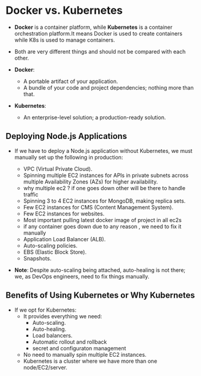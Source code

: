 # Docker vs. Kubernetes

- **Docker** is a container platform, while **Kubernetes** is a container orchestration platform.It means Docker is used to create containers while K8s is used to manage containers.
  
- Both are very different things and should not be compared with each other.

- **Docker**:
  - A portable artifact of your application.
  - A bundle of your code and project dependencies; nothing more than that.

- **Kubernetes**:
  - An enterprise-level solution; a production-ready solution.

## Deploying Node.js Applications

- If we have to deploy a Node.js application without Kubernetes, we must manually set up the following in production:
  - VPC (Virtual Private Cloud).
  - Spinning multiple EC2 instances for APIs in private subnets across multiple Availability Zones (AZs) for higher availability.
  - why multiple ec2 ? if one goes down other will be there to handle traffic
  - Spinning 3 to 4 EC2 instances for MongoDB, making replica sets.
  - Few EC2 instances for CMS (Content Management System).
  - Few EC2 instances for websites.
  - Most important pulling latest docker image of project in all ec2s
  - if any container goes down due to any reason , we need to fix it manually
  - Application Load Balancer (ALB).
  - Auto-scaling policies.
  - EBS (Elastic Block Store).
  - Snapshots.

- **Note**: Despite auto-scaling being attached, auto-healing is not there; we, as DevOps engineers, need to fix things manually.

## Benefits of Using Kubernetes or Why Kubernetes

- If we opt for Kubernetes:
  - It provides everything we need:
    - Auto-scaling.
    - Auto-healing.
    - Load balancers.
    - Automatic rollout and rollback
    - secret and configuraton management
  - No need to manually spin multiple EC2 instances.
  - Kubernetes is a cluster where we have more than one node/EC2/server.
